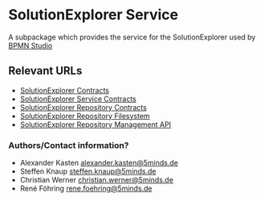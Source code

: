 # SolutionExplorer Service

A subpackage which provides the service for the SolutionExplorer used by [BPMN Studio](https://github.com/process-engine/bpmn-studio)

## Relevant URLs 

- [SolutionExplorer Contracts](https://github.com/process-engine/solutionexplorer.contracts)
- [SolutionExplorer Service Contracts](https://github.com/process-engine/solutionexplorer.service.contracts)
- [SolutionExplorer Repository Contracts](https://github.com/process-engine/solutionexplorer.repository.contracts)
- [SolutionExplorer Repository Filesystem](https://github.com/process-engine/solutionexplorer.repository.filesystem)
- [SolutionExplorer Repository Management API](https://github.com/process-engine/solutionexplorer.repository.management_api)

### Authors/Contact information?

- Alexander Kasten <alexander.kasten@5minds.de>
- Steffen Knaup <steffen.knaup@5minds.de>
- Christian Werner <christian.werner@5minds.de>
- René Föhring <rene.foehring@5minds.de>
